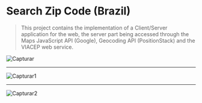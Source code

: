 # Search Zip Code (Brazil)
> This project contains the implementation of a Client/Server application for the web, the server part being accessed through the Maps JavaScript API (Google), Geocoding API (PositionStack) and the VIACEP web service.

![Capturar](https://user-images.githubusercontent.com/38335297/158402446-e2460b06-ca56-4ba6-96dd-1b8c6d1904a2.PNG)

---

![Capturar1](https://user-images.githubusercontent.com/38335297/158402449-5cbc81c9-f09c-4a14-b220-7f1b5af557c7.PNG)

---

![Capturar2](https://user-images.githubusercontent.com/38335297/158402451-09066e40-8147-4ffa-b6e4-141ae75da7ea.PNG)

